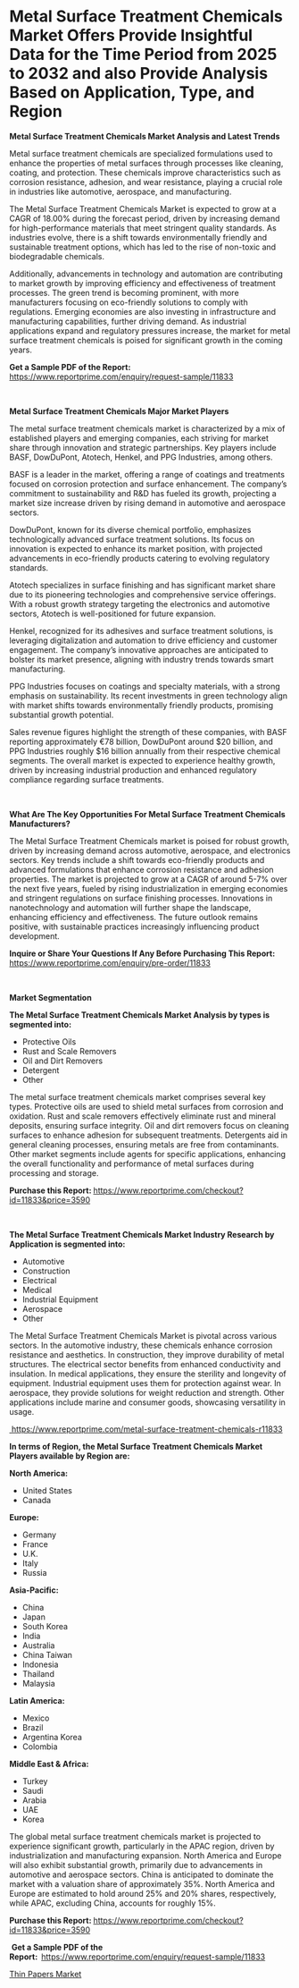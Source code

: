 <p><h1>Metal Surface Treatment Chemicals Market Offers Provide Insightful Data for the Time Period from 2025 to 2032 and also Provide Analysis Based on Application, Type, and Region</h1></p><p><strong>Metal Surface Treatment Chemicals Market Analysis and Latest Trends</strong></p>
<p><p>Metal surface treatment chemicals are specialized formulations used to enhance the properties of metal surfaces through processes like cleaning, coating, and protection. These chemicals improve characteristics such as corrosion resistance, adhesion, and wear resistance, playing a crucial role in industries like automotive, aerospace, and manufacturing. </p><p>The Metal Surface Treatment Chemicals Market is expected to grow at a CAGR of 18.00% during the forecast period, driven by increasing demand for high-performance materials that meet stringent quality standards. As industries evolve, there is a shift towards environmentally friendly and sustainable treatment options, which has led to the rise of non-toxic and biodegradable chemicals. </p><p>Additionally, advancements in technology and automation are contributing to market growth by improving efficiency and effectiveness of treatment processes. The green trend is becoming prominent, with more manufacturers focusing on eco-friendly solutions to comply with regulations. Emerging economies are also investing in infrastructure and manufacturing capabilities, further driving demand. As industrial applications expand and regulatory pressures increase, the market for metal surface treatment chemicals is poised for significant growth in the coming years.</p></p>
<p><strong>Get a Sample PDF of the Report:&nbsp;</strong> <a href="https://www.reportprime.com/enquiry/request-sample/11833?utm_campaign=3348&utm_medium=2&utm_source=Github&utm_content=ia&utm_term=17032025&utm_id=metal-surface-treatment-chemicals">https://www.reportprime.com/enquiry/request-sample/11833</a></p>
<p>&nbsp;</p>
<p><strong>Metal Surface Treatment Chemicals Major Market Players</strong></p>
<p><p>The metal surface treatment chemicals market is characterized by a mix of established players and emerging companies, each striving for market share through innovation and strategic partnerships. Key players include BASF, DowDuPont, Atotech, Henkel, and PPG Industries, among others.</p><p>BASF is a leader in the market, offering a range of coatings and treatments focused on corrosion protection and surface enhancement. The company’s commitment to sustainability and R&D has fueled its growth, projecting a market size increase driven by rising demand in automotive and aerospace sectors.</p><p>DowDuPont, known for its diverse chemical portfolio, emphasizes technologically advanced surface treatment solutions. Its focus on innovation is expected to enhance its market position, with projected advancements in eco-friendly products catering to evolving regulatory standards.</p><p>Atotech specializes in surface finishing and has significant market share due to its pioneering technologies and comprehensive service offerings. With a robust growth strategy targeting the electronics and automotive sectors, Atotech is well-positioned for future expansion.</p><p>Henkel, recognized for its adhesives and surface treatment solutions, is leveraging digitalization and automation to drive efficiency and customer engagement. The company’s innovative approaches are anticipated to bolster its market presence, aligning with industry trends towards smart manufacturing.</p><p>PPG Industries focuses on coatings and specialty materials, with a strong emphasis on sustainability. Its recent investments in green technology align with market shifts towards environmentally friendly products, promising substantial growth potential.</p><p>Sales revenue figures highlight the strength of these companies, with BASF reporting approximately €78 billion, DowDuPont around $20 billion, and PPG Industries roughly $16 billion annually from their respective chemical segments. The overall market is expected to experience healthy growth, driven by increasing industrial production and enhanced regulatory compliance regarding surface treatments.</p></p>
<p>&nbsp;</p>
<p><strong>What Are The Key Opportunities For Metal Surface Treatment Chemicals Manufacturers?</strong></p>
<p><p>The Metal Surface Treatment Chemicals market is poised for robust growth, driven by increasing demand across automotive, aerospace, and electronics sectors. Key trends include a shift towards eco-friendly products and advanced formulations that enhance corrosion resistance and adhesion properties. The market is projected to grow at a CAGR of around 5-7% over the next five years, fueled by rising industrialization in emerging economies and stringent regulations on surface finishing processes. Innovations in nanotechnology and automation will further shape the landscape, enhancing efficiency and effectiveness. The future outlook remains positive, with sustainable practices increasingly influencing product development.</p></p>
<p><strong>Inquire or Share Your Questions If Any Before Purchasing This Report:</strong> <a href="https://www.reportprime.com/enquiry/pre-order/11833?utm_campaign=3348&utm_medium=2&utm_source=Github&utm_content=ia&utm_term=17032025&utm_id=metal-surface-treatment-chemicals">https://www.reportprime.com/enquiry/pre-order/11833</a></p>
<p>&nbsp;</p>
<p><strong>Market Segmentation</strong></p>
<p><strong>The Metal Surface Treatment Chemicals Market Analysis by types is segmented into:</strong></p>
<p><ul><li>Protective Oils</li><li>Rust and Scale Removers</li><li>Oil and Dirt Removers</li><li>Detergent</li><li>Other</li></ul></p>
<p><p>The metal surface treatment chemicals market comprises several key types. Protective oils are used to shield metal surfaces from corrosion and oxidation. Rust and scale removers effectively eliminate rust and mineral deposits, ensuring surface integrity. Oil and dirt removers focus on cleaning surfaces to enhance adhesion for subsequent treatments. Detergents aid in general cleaning processes, ensuring metals are free from contaminants. Other market segments include agents for specific applications, enhancing the overall functionality and performance of metal surfaces during processing and storage.</p></p>
<p><strong>Purchase this Report:&nbsp;</strong><a href="https://www.reportprime.com/checkout?id=11833&price=3590&utm_campaign=3348&utm_medium=2&utm_source=Github&utm_content=ia&utm_term=17032025&utm_id=metal-surface-treatment-chemicals">https://www.reportprime.com/checkout?id=11833&price=3590</a></p>
<p>&nbsp;</p>
<p><strong>The Metal Surface Treatment Chemicals Market Industry Research by Application is segmented into:</strong></p>
<p><ul><li>Automotive</li><li>Construction</li><li>Electrical</li><li>Medical</li><li>Industrial Equipment</li><li>Aerospace</li><li>Other</li></ul></p>
<p><p>The Metal Surface Treatment Chemicals Market is pivotal across various sectors. In the automotive industry, these chemicals enhance corrosion resistance and aesthetics. In construction, they improve durability of metal structures. The electrical sector benefits from enhanced conductivity and insulation. In medical applications, they ensure the sterility and longevity of equipment. Industrial equipment uses them for protection against wear. In aerospace, they provide solutions for weight reduction and strength. Other applications include marine and consumer goods, showcasing versatility in usage.</p></p>
<p><a href="https://www.reportprime.com/metal-surface-treatment-chemicals-r11833?utm_campaign=3348&utm_medium=2&utm_source=Github&utm_content=ia&utm_term=17032025&utm_id=metal-surface-treatment-chemicals">&nbsp;https://www.reportprime.com/metal-surface-treatment-chemicals-r11833</a></p>
<p><strong>In terms of Region, the Metal Surface Treatment Chemicals Market Players available by Region are:</strong></p>
<p>
    <p> <strong> North America: </strong>
        <ul>
            <li>United States</li>
            <li>Canada</li>
        </ul>
        </p> 
    <p> <strong> Europe: </strong>
        <ul>
            <li>Germany</li>
            <li>France</li>
            <li>U.K.</li>
            <li>Italy</li>
            <li>Russia</li>
        </ul>
        </p> 
    <p> <strong> Asia-Pacific: </strong>
        <ul>
            <li>China</li>
            <li>Japan</li>
            <li>South Korea</li>
            <li>India</li>
            <li>Australia</li>
            <li>China Taiwan</li>
            <li>Indonesia</li>
            <li>Thailand</li>
            <li>Malaysia</li>
        </ul>
        </p> 
    <p> <strong> Latin America: </strong>
        <ul>
            <li>Mexico</li>
            <li>Brazil</li>
            <li>Argentina Korea</li>
            <li>Colombia</li>
        </ul>
        </p> 
    <p> <strong> Middle East & Africa: </strong>
        <ul>
            <li>Turkey</li>
            <li>Saudi</li>
            <li>Arabia</li>
            <li>UAE</li>
            <li>Korea</li>
        </ul>
    </p>
    </p>
<p><p>The global metal surface treatment chemicals market is projected to experience significant growth, particularly in the APAC region, driven by industrialization and manufacturing expansion. North America and Europe will also exhibit substantial growth, primarily due to advancements in automotive and aerospace sectors. China is anticipated to dominate the market with a valuation share of approximately 35%. North America and Europe are estimated to hold around 25% and 20% shares, respectively, while APAC, excluding China, accounts for roughly 15%.</p></p>
<p><strong>Purchase this Report: </strong><a href="https://www.reportprime.com/checkout?id=11833&price=3590&utm_campaign=3348&utm_medium=2&utm_source=Github&utm_content=ia&utm_term=17032025&utm_id=metal-surface-treatment-chemicals">https://www.reportprime.com/checkout?id=11833&price=3590</a></p>
<p>&nbsp;<strong>Get a Sample PDF of the Report:&nbsp;&nbsp;</strong><a href="https://www.reportprime.com/enquiry/request-sample/11833?utm_campaign=3348&utm_medium=2&utm_source=Github&utm_content=ia&utm_term=17032025&utm_id=metal-surface-treatment-chemicals">https://www.reportprime.com/enquiry/request-sample/11833</a></p>
<p><strong></strong></p>
<p><p><a href="https://github.com/felishtimoti/Market-Research-Report-List-1/blob/main/thin-papers-market.md?utm_campaign=3348&utm_medium=2&utm_source=Github&utm_content=ia&utm_term=17032025&utm_id=metal-surface-treatment-chemicals">Thin Papers Market</a></p></p>